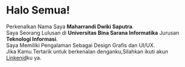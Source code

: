 # Halo Semua!

Perkenalkan Nama Saya **Maharrandi Dwiki Saputra**.\
Saya Seorang Lulusan di **Universitas Bina Sarana Informatika** Jurusan **Teknologi Informasi**.\
Saya Memiliki Pengalaman Sebagai Design Grafis dan UI/UX.\
Jika Kamu Tertarik untuk berkenalan denganku,Silahkan ikuti akun [Linkenid](https://www.linkedin.com/in/maharrandids/)ku ya.
